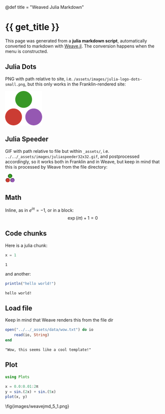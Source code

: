 @def title = "Weaved Julia Markdown"

# {{ get_title }}

This page was generated from a **julia markdown script**, automatically converted to markdown with [Weave.jl](https://github.com/JunoLab/Weave.jl). The conversion happens when the menu is constructed.

## Julia Dots

PNG with path relative to site, i.e. `/assets/images/julia-logo-dots-small.png`, but this only works in the Franklin-rendered site:

![Julia dots](/assets/images/julia-logo-dots-small.png)

## Julia Speeder

GIF with path relative to file but within `_assets/`, i.e. `../../_assets/images/juliaspeeder32x32.gif`, and postprocessed accordingly, so it works both in Franklin and in Weave, but keep in mind that this is processed by Weave from the file directory:

![Julia speeder](/assets/images/juliaspeeder32x32.gif)

## Math

Inline, as in $e^{i\pi} = -1$, or in a block:
$$
\exp(i\pi) + 1 = 0
$$

## Code chunks

Here is a julia chunk:

```julia
x = 1
```

```
1
```





and another:

```julia
println("hello world!")
```

```
hello world!
```





## Load file

Keep in mind that Weave renders this from the file dir

```julia
open("../../_assets/data/wow.txt") do io
    read(io, String)
end
```

```
"Wow, this seems like a cool template!"
```





## Plot

```julia
using Plots
```


```julia
x = 0.0:0.01:2π
y = sin.(2x) + sin.(5x)
plot(x, y)
```

\fig{images/weavejmd_5_1.png}
